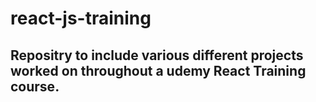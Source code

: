 # react-js-training

## Repositry to include various different projects worked on throughout a udemy React Training course.